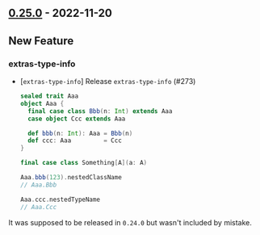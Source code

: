 ## [0.25.0](https://github.com/Kevin-Lee/extras/issues?utf8=%E2%9C%93&q=is%3Aissue+is%3Aclosed+-label%3Ainvalid+milestone%3Amilestone26) - 2022-11-20

## New Feature
### extras-type-info
* [`extras-type-info`] Release `extras-type-info` (#273)
  ```scala
  sealed trait Aaa
  object Aaa {
    final case class Bbb(n: Int) extends Aaa
    case object Ccc extends Aaa
  
    def bbb(n: Int): Aaa = Bbb(n)
    def ccc: Aaa         = Ccc
  }
  
  final case class Something[A](a: A)
  
  Aaa.bbb(123).nestedClassName
  // Aaa.Bbb
  
  Aaa.ccc.nestedTypeName
  // Aaa.Ccc
  ```
It was supposed to be released in `0.24.0` but wasn't included by mistake.